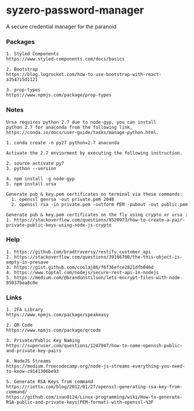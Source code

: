 # syzero-password-manager

A secure credential manager for the paranoid


### Packages

    1. Styled Components
    https://www.styled-components.com/docs/basics

    2. Bootstrap
    https://blog.logrocket.com/how-to-use-bootstrap-with-react-a354715d1121

    3. prop-types
    https://www.npmjs.com/package/prop-types

### Notes

    Ursa requires python 2.7 due to node-gyp, you can install
    python 2.7 for anaconda from the following link, https://conda.io/docs/user-guide/tasks/manage-python.html. 

    1. conda create -n py27 python=2.7 anaconda

    Activate the 2.7 enviorment by executing the following instruction.

    2. source activate py7
    3. python --version

    4. npm install -g node-gyp
    5. npm install ursa

    Generate pub & key.pem certificates on terminal via these commands:
      1. openssl genrsa -out private.pem 2048
      2. openssl rsa -in private.pem -outform PEM -pubout -out public.pem

    Generate pub & key.pem certificates on the fly using crypto or ursa :
    1. https://stackoverflow.com/questions/8520973/how-to-create-a-pair-private-public-keys-using-node-js-crypto

### Help

    1. https://github.com/bradtraversy/restify_customer_api 
    2. https://stackoverflow.com/questions/39166700/the-this-object-is-empty-in-presave
    3. https://gist.github.com/coolaj86/f6f36efce2821dfb046d
    4. https://www.toptal.com/nodejs/secure-rest-api-in-nodejs
    5. https://medium.com/@brandonstilson/lets-encrypt-files-with-node-85037bea8c0e

### Links

    1. 2FA Library
    https://www.npmjs.com/package/speakeasy

    2. QR Code
    https://www.npmjs.com/package/qrcode 

    3. Private/Public Key Naming
    https://superuser.com/questions/1247947/how-to-name-openssh-public-and-private-key-pairs

    4. NodeJS Streams
    https://medium.freecodecamp.org/node-js-streams-everything-you-need-to-know-c9141306be93

    5. Generate RSA Keys from command
    https://rietta.com/blog/2012/01/27/openssl-generating-rsa-key-from-command/
    https://github.com/ivan0124/Linux-programming/wiki/How-to-generate-RSA-public-and-private-keys(PEM-format)-with-openssl-%3F
